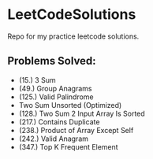 # LeetCodeSolutions
Repo for my practice leetcode solutions.

## Problems Solved:
- (15.) 3 Sum
- (49.) Group Anagrams
- (125.) Valid Palindrome
- Two Sum Unsorted (Optimized)
- (128.) Two Sum 2 Input Array Is Sorted
- (217.) Contains Duplicate
- (238.) Product of Array Except Self
- (242.) Valid Anagram
- (347.) Top K Frequent Element
